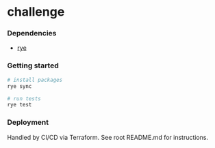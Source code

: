 # challenge

### Dependencies

- [rye](https://rye.astral.sh/)

### Getting started

```Bash
# install packages
rye sync

# run tests
rye test
```

### Deployment

Handled by CI/CD via Terraform. See root README.md for instructions.
